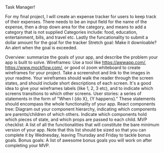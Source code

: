 Task Manager!

For my final project, I will create an expense tracker for users to keep track of their expenses.
There needs to be an input field for the name of the expense, then a drop down area for the category, and means to add a category that is not supplied Categories include: food, education, entertainment, bills, and travel etc.
Lastly the funcationality to submit a dollar amount for the goal for the tracker 
Stretch goal: Make it downloable? An alert when the goal is exceeded.


Overview: summarize the goals of your app, and describe the problem your app is built to solve.
Wireframes: Use a tool like https://awwapp.com/, https://www.mockflow.com/, or good ol zoom whiteboard to create wireframes for your project. Take a screenshot and link to the images in your readme. Your wireframes should walk the reader through the screen states, and should include short descriptions of each screen. It's a good idea to give your wireframes labels (like 1, 2, 3 etc), and to indicate which screens transitions to which other screens.
User stories: a series of statements in the form of "When I {do X}, {Y happens}." These statements should encompass the whole functionality of your app.
React components tree: Diagram out your component hierarchy, indicating which components are parents/children of which others. Indicate which components hold which pieces of state, and which props are passed to each child.
MVP checklist: A list of all the functionalities that will constitute the bare minimum version of your app. Note that this list should be sized so that you can complete it by Wednesday, leaving Thursday and Friday to tackle bonus goals.
Bonus goals: A list of awesome bonus goals you will work on after completing your MVP.